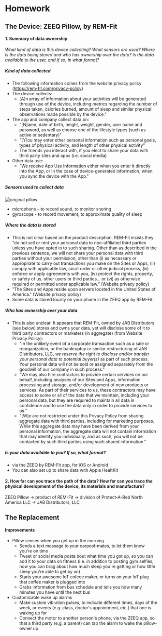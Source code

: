 # Homework 

## The Device: ZEEQ Pillow, by REM-Fit

#### 1. Summary of data ownership

_What kind of data is this device collecting? What sensors are used? Where is the data being stored and who has ownership over the data? Is the data available to the user, and if so, in what format?_

##### Kind of data collected

- The following information comes from the website privacy policy (https://rem-fit.com/privacy-policy)
- The device collects: 
  - [A]n array of information about your activities will be generated through use of the device, including metrics regarding the number of steps taken, calories burned, amount of sleep and similar physical observations made possible by the device." 
- The app and company collect data on: 
  - "[N]ame, date of birth, height, weight, gender, user name and password, as well as choose one of the lifestyle types (such as active or sedentary)" 
  - "[Y]ou may enter other personal information such as personal goals, types of physical activity, and length of other physical activity"
  - The friends you interact with, if you elect to share your data with third party sites and apps (i.e. social media)
- Other data use:  
  - "We receive App Use Information either when you enter it directly into the App, or in the case of device-generated information, when you sync the device with the App."

##### Sensors used to collect data

![original pillow](https://shop.rem-fit.com/images/ZEEQ_ImageG3_L.jpg)

- microphone – to record sound, to monitor snoring
- gyroscope - to record movement, to approximate quality of sleep

##### Where the data is stored

- This is not clear based on the product description. REM-Fit insists they "do not sell or rent your personal data to non-affiliated third parties unless you have opted in to such sharing.  Other than as described in the previous sentence, we will not share your personal data with third parties without your permission, other than (i) as necessary or appropriate to carry out transactions you make on the Sites or Apps, (ii) comply with applicable law, court order or other judicial process, (iii) enforce or apply agreements with you, (iv) protect the rights, property, or safety of us, other users or third parties... or (vi) as otherwise required or permitted under applicable law." (Website privacy policy)
- "The Sites and Apps reside upon servers located in the United States of America." (Website privacy policy)
- Some data is stored locally on your phone in the ZEEQ app by REM-Fit

##### Who has ownership over your data

- This is also unclear. It appears that REM-Fit, owned by JAB Distributors (see below) stores and owns your data, yet will disclose some of it to third party contractors or marketers (in aggregate) (from Website Privacy Policy):
  - "In the unlikely event of a corporate transaction such as a sale or reorganization, or the bankruptcy or similar restructuring of JAB Distributors, LLC, *we reserve the right to disclose and/or transfer your personal data to potential buyer(s)* as part of such process.  Your personal data will not be sold or assigned separately from the goodwill of our company in such process."
  - "We may also hire contractors to provide certain services on our behalf, including analyses of our Sites and Apps, information processing and storage, and/or development of new products or services.  As part of their services to us, these contractors may have access to some or all of the data that we maintain, including your personal data, but they are required to maintain all data in confidence and to use the data only in order to provide services to us."
  - "[W]e are not restricted under this Privacy Policy from sharing aggregate data with third parties, including for marketing purposes.  While this aggregate data may have been derived from your personal information, the aggregate data will not contain information that may identify you individually, and as such, you will not be contacted by such third parties using such shared information."

##### Is your data available to you? If so, what format? 

- via the ZEEQ by REM-Fit app, for iOS or Android
- You can also set up to share data with Apple HealtKit

#### 2. How far can you trace the path of the data? How far can you trace the physical development of the device, its materials and manufacture? 

ZEEQ Pillow -> product of REM-Fit -> division of Protect-A-Bed North America LLC -> JAB Distributors, LLC

## The Replacement

#### Improvements

- Pillow senses when you get up in the morning
	- Sends a text message to your carpool-mates, to let them know you're on time
	- Tweet or social media posta bout what time you got up, so you can add it to your data on fitness (i.e. in addition to posting gym selfies, now you can brag about how much sleep you're getting or how little sleep you're able to get by on)
	- Starts your awesome IoT cofeee maker, or turns on your IoT plug that coffee maker is plugged into
  - Grabs information from bus schedule and tells you how many minutes you have until the next bus
- Customizable wake up alarms
  - Make custom vibration pulses, to indicate different times, days of the week, or events (e.g. class, doctor's appointment, etc.) that one is waking up for
  - Connect the motor to another person's phone, via the ZEEQ app, so that a third party (e.g. a parent) can tap the alarm to wake the pillow-owner up





